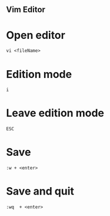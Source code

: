 ## Vim Editor

# Open editor
```
vi <fileName>
```

# Edition mode
```
i
```

# Leave edition mode
```
ESC
```

# Save
```
:w + <enter>
```

# Save and quit
```
:wq  + <enter>
```
